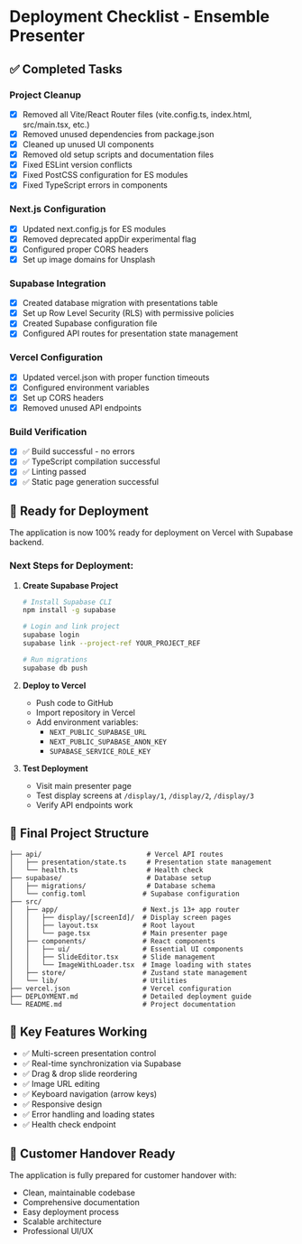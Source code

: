 # Deployment Checklist - Ensemble Presenter

## ✅ Completed Tasks

### Project Cleanup
- [x] Removed all Vite/React Router files (vite.config.ts, index.html, src/main.tsx, etc.)
- [x] Removed unused dependencies from package.json
- [x] Cleaned up unused UI components
- [x] Removed old setup scripts and documentation files
- [x] Fixed ESLint version conflicts
- [x] Fixed PostCSS configuration for ES modules
- [x] Fixed TypeScript errors in components

### Next.js Configuration
- [x] Updated next.config.js for ES modules
- [x] Removed deprecated appDir experimental flag
- [x] Configured proper CORS headers
- [x] Set up image domains for Unsplash

### Supabase Integration
- [x] Created database migration with presentations table
- [x] Set up Row Level Security (RLS) with permissive policies
- [x] Created Supabase configuration file
- [x] Configured API routes for presentation state management

### Vercel Configuration
- [x] Updated vercel.json with proper function timeouts
- [x] Configured environment variables
- [x] Set up CORS headers
- [x] Removed unused API endpoints

### Build Verification
- [x] ✅ Build successful - no errors
- [x] ✅ TypeScript compilation successful
- [x] ✅ Linting passed
- [x] ✅ Static page generation successful

## 🚀 Ready for Deployment

The application is now 100% ready for deployment on Vercel with Supabase backend.

### Next Steps for Deployment:

1. **Create Supabase Project**
   ```bash
   # Install Supabase CLI
   npm install -g supabase
   
   # Login and link project
   supabase login
   supabase link --project-ref YOUR_PROJECT_REF
   
   # Run migrations
   supabase db push
   ```

2. **Deploy to Vercel**
   - Push code to GitHub
   - Import repository in Vercel
   - Add environment variables:
     - `NEXT_PUBLIC_SUPABASE_URL`
     - `NEXT_PUBLIC_SUPABASE_ANON_KEY`
     - `SUPABASE_SERVICE_ROLE_KEY`

3. **Test Deployment**
   - Visit main presenter page
   - Test display screens at `/display/1`, `/display/2`, `/display/3`
   - Verify API endpoints work

## 📁 Final Project Structure

```
├── api/                          # Vercel API routes
│   ├── presentation/state.ts     # Presentation state management
│   └── health.ts                 # Health check
├── supabase/                     # Database setup
│   ├── migrations/               # Database schema
│   └── config.toml              # Supabase configuration
├── src/
│   ├── app/                     # Next.js 13+ app router
│   │   ├── display/[screenId]/  # Display screen pages
│   │   ├── layout.tsx           # Root layout
│   │   └── page.tsx             # Main presenter page
│   ├── components/              # React components
│   │   ├── ui/                  # Essential UI components
│   │   ├── SlideEditor.tsx      # Slide management
│   │   └── ImageWithLoader.tsx  # Image loading with states
│   ├── store/                   # Zustand state management
│   └── lib/                     # Utilities
├── vercel.json                  # Vercel configuration
├── DEPLOYMENT.md                # Detailed deployment guide
└── README.md                    # Project documentation
```

## 🔧 Key Features Working

- ✅ Multi-screen presentation control
- ✅ Real-time synchronization via Supabase
- ✅ Drag & drop slide reordering
- ✅ Image URL editing
- ✅ Keyboard navigation (arrow keys)
- ✅ Responsive design
- ✅ Error handling and loading states
- ✅ Health check endpoint

## 🎯 Customer Handover Ready

The application is fully prepared for customer handover with:
- Clean, maintainable codebase
- Comprehensive documentation
- Easy deployment process
- Scalable architecture
- Professional UI/UX
